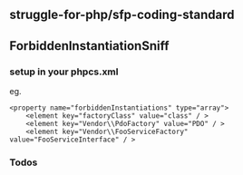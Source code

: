 struggle-for-php/sfp-coding-standard
----------------------------------------------

## ForbiddenInstantiationSniff 

### setup in your phpcs.xml

eg.
```
<property name="forbiddenInstantiations" type="array">
    <element key="factoryClass" value="class" / >
    <element key="Vendor\\PdoFactory" value="PDO" / >
    <element key="Vendor\\FooServiceFactory" value="FooServiceInterface" / >
```

### Todos